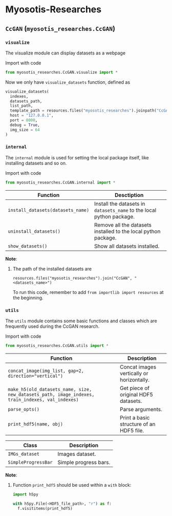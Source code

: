 # Myosotis-Researches

## `CcGAN` (`myosotis_researches.CcGAN`)

### `visualize`

The visualize module can display datasets as a webpage

Import with code

```python
from myosotis_researches.CcGAN.visualize import *
```

Now we only have `visualize_datasets` function, defined as

```python
visualize_datasets(
  indexes,
  datasets_path,
  list_path,
  template_path = resources.files("myosotis_researches").joinpath("CcGAN", "visualize", "src", "template,html"),
  host = "127.0.0.1",
  port = 8000,
  debug = True,
  img_size = 64
)
```

### `internal`

The `internal` module is used for setting the local package itself, like installing datasets and so on.

Import with code

```python
from myosotis_researches.CcGAN.internal import *
```

| Function                          | Desctiption                                                          |
| --------------------------------- | -------------------------------------------------------------------- |
| `install_datasets(datasets_name)` | Install the datasets in `datasets_name` to the local python package. |
| `uninstall_datasets()`            | Remove all the datasets installed to the local python package.       |
| `show_datasets()`                 | Show all datasets installed.                                         |

**Note**:

1. The path of the installed datasets are

   `resources.files("myosotis_researches").join("CcGAN", "<datasets_name>")`

   To run this code, remember to add `from importlib import resources` at the beginning.

### `utils`

The `utils` module contains some basic functions and classes which are frequently used during the CcGAN research.

Import with code

```python
from myosotis_researches.CcGAN.utils import *
```

| Function                                                     | Description                               |
| ------------------------------------------------------------ | ----------------------------------------- |
| `concat_image(img_list, gap=2, direction="vertical")`        | Concat images vertically or horizontally. |
| `make_h5(old_datasets_name, size, new_datasets_path, image_indexes, train_indexes, val_indexes)` | Get piece of original HDF5 datasets.      |
| `parse_opts()`                                               | Parse arguments.                          |
| `print_hdf5(name, obj)`                                      | Print a basic structure of an HDF5 file.  |

| Class               | Description           |
| ------------------- | --------------------- |
| `IMGs_dataset`      | Images dataset.       |
| `SimpleProgressBar` | Simple progress bars. |

**Note**:

1. Function `print_hdf5` should be used within a `with` block:

   ```python
   import h5py
   
   with h5py.File(<HDF5_file_path>, "r") as f:
     f.visititems(print_hdf5)
   ```
